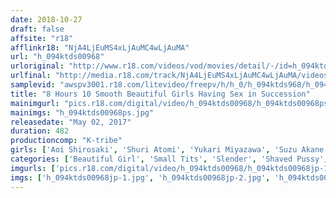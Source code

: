 ```yaml
---
date: 2018-10-27
draft: false
affsite: "r18"
afflinkr18: "NjA4LjEuMS4xLjAuMC4wLjAuMA"
url: "h_094ktds00968"
urloriginal: "http://www.r18.com/videos/vod/movies/detail/-/id=h_094ktds00968"
urlfinal: "http://media.r18.com/track/NjA4LjEuMS4xLjAuMC4wLjAuMA/videos/vod/movies/detail/-/id=h_094ktds00968"
samplevid: "awspv3001.r18.com/litevideo/freepv/h/h_0/h_094ktds968/h_094ktds968_dmb_w.mp4"
title: "8 Hours 10 Smooth Beautiful Girls Having Sex in Succession"
mainimgurl: "pics.r18.com/digital/video/h_094ktds00968/h_094ktds00968ps.jpg"
mainimgs: "h_094ktds00968ps.jpg"
releasedate: "May 02, 2017"
duration: 482
productioncomp: "K-tribe"
girls: ['Aoi Shirosaki', 'Shuri Atomi', 'Yukari Miyazawa', 'Suzu Akane', 'Anri Sayama']
categories: ['Beautiful Girl', 'Small Tits', 'Slender', 'Shaved Pussy', 'Sister', 'Over 4 Hours', 'Hi-Def']
imgurls: ['pics.r18.com/digital/video/h_094ktds00968/h_094ktds00968jp-1.jpg', 'pics.r18.com/digital/video/h_094ktds00968/h_094ktds00968jp-2.jpg', 'pics.r18.com/digital/video/h_094ktds00968/h_094ktds00968jp-3.jpg', 'pics.r18.com/digital/video/h_094ktds00968/h_094ktds00968jp-4.jpg', 'pics.r18.com/digital/video/h_094ktds00968/h_094ktds00968jp-5.jpg', 'pics.r18.com/digital/video/h_094ktds00968/h_094ktds00968jp-6.jpg', 'pics.r18.com/digital/video/h_094ktds00968/h_094ktds00968jp-7.jpg', 'pics.r18.com/digital/video/h_094ktds00968/h_094ktds00968jp-8.jpg', 'pics.r18.com/digital/video/h_094ktds00968/h_094ktds00968jp-9.jpg', 'pics.r18.com/digital/video/h_094ktds00968/h_094ktds00968jp-10.jpg', 'pics.r18.com/digital/video/h_094ktds00968/h_094ktds00968jp-11.jpg', 'pics.r18.com/digital/video/h_094ktds00968/h_094ktds00968jp-12.jpg', 'pics.r18.com/digital/video/h_094ktds00968/h_094ktds00968jp-13.jpg', 'pics.r18.com/digital/video/h_094ktds00968/h_094ktds00968jp-14.jpg', 'pics.r18.com/digital/video/h_094ktds00968/h_094ktds00968jp-15.jpg', 'pics.r18.com/digital/video/h_094ktds00968/h_094ktds00968jp-16.jpg', 'pics.r18.com/digital/video/h_094ktds00968/h_094ktds00968jp-17.jpg', 'pics.r18.com/digital/video/h_094ktds00968/h_094ktds00968jp-18.jpg', 'pics.r18.com/digital/video/h_094ktds00968/h_094ktds00968jp-19.jpg', 'pics.r18.com/digital/video/h_094ktds00968/h_094ktds00968jp-20.jpg']
imgs: ['h_094ktds00968jp-1.jpg', 'h_094ktds00968jp-2.jpg', 'h_094ktds00968jp-3.jpg', 'h_094ktds00968jp-4.jpg', 'h_094ktds00968jp-5.jpg', 'h_094ktds00968jp-6.jpg', 'h_094ktds00968jp-7.jpg', 'h_094ktds00968jp-8.jpg', 'h_094ktds00968jp-9.jpg', 'h_094ktds00968jp-10.jpg', 'h_094ktds00968jp-11.jpg', 'h_094ktds00968jp-12.jpg', 'h_094ktds00968jp-13.jpg', 'h_094ktds00968jp-14.jpg', 'h_094ktds00968jp-15.jpg', 'h_094ktds00968jp-16.jpg', 'h_094ktds00968jp-17.jpg', 'h_094ktds00968jp-18.jpg', 'h_094ktds00968jp-19.jpg', 'h_094ktds00968jp-20.jpg']
---
```

